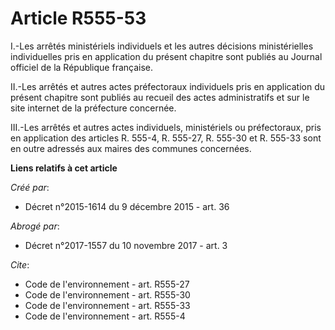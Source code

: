 # Article R555-53

I.-Les arrêtés ministériels individuels et les autres décisions ministérielles individuelles pris en application du présent
chapitre sont publiés au Journal officiel de la République française. 

II.-Les arrêtés et autres actes préfectoraux individuels pris en application du présent chapitre sont publiés au recueil des
actes administratifs et sur le site internet de la préfecture concernée. 

III.-Les arrêtés et autres actes individuels, ministériels ou préfectoraux, pris en application des articles R. 555-4, 
R. 555-27, R. 555-30 et R. 555-33 sont en outre adressés aux maires des communes concernées.

**Liens relatifs à cet article**

_Créé par_:

  - Décret n°2015-1614 du 9 décembre 2015 - art. 36

_Abrogé par_:

  - Décret n°2017-1557 du 10 novembre 2017 - art. 3

_Cite_:

  - Code de l'environnement - art. R555-27
  - Code de l'environnement - art. R555-30
  - Code de l'environnement - art. R555-33
  - Code de l'environnement - art. R555-4

